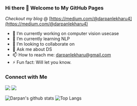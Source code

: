 ### Hi there 👋 Welcome to My GitHub Pages


_Checkout my blog_ @ [https://medium.com/@darpanlekharu4](https://medium.com/@darpanlekharu4) 


- 🔭 I’m currently working on computer vision usecase
- 🌱 I’m currently learning NLP
- 👯 I’m looking to collaborate on 
- 💬 Ask me about DS
- 📫 How to reach me: darpanlekharu@gmail.com
- ⚡ Fun fact: Will let you know.
### Connect with Me

[<img src="https://img.shields.io/badge/linkedin-%230077B5.svg?&style=for-the-badge&logo=linkedin&logoColor=white" />](https://www.linkedin.com/in/darpan-lekharu/)
[<img src="https://img.shields.io/badge/medium-%2312100E.svg?&style=for-the-badge&logo=medium&logoColor=white" />](https://medium.com/@darpanlekharu4)

![Darpan's github stats](https://github-readme-stats.vercel.app/api?username=iamlekh&show_icons=true&theme=dark)
![Top Langs](https://github-readme-stats.vercel.app/api/top-langs/?username=iamlekh&theme=cobalt&layout=compact)

